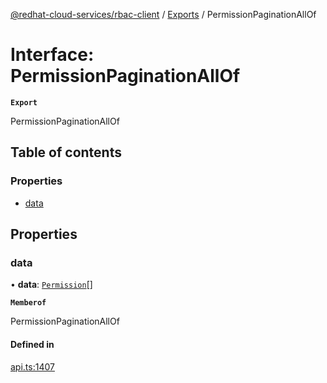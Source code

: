 [@redhat-cloud-services/rbac-client](../README.md) / [Exports](../modules.md) / PermissionPaginationAllOf

# Interface: PermissionPaginationAllOf

**`Export`**

PermissionPaginationAllOf

## Table of contents

### Properties

- [data](PermissionPaginationAllOf.md#data)

## Properties

### data

• **data**: [`Permission`](Permission.md)[]

**`Memberof`**

PermissionPaginationAllOf

#### Defined in

[api.ts:1407](https://github.com/RedHatInsights/javascript-clients/blob/main/packages/rbac/api.ts#L1407)
